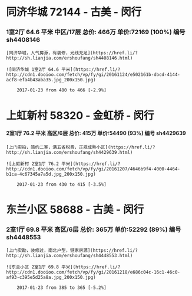 # 同济华城 72144 - 古美 - 闵行

### 1室2厅 64.6 平米 中区/17层 总价: 466万 单价:72169 (100%) 编号 sh4408146
    [同济华城，人气房源，有装修，光线充足](https://href.li/?http://sh.lianjia.com/ershoufang/sh4408146.html)

    ![同济华城 1室2厅 64.6 平米](https://href.li/?http://cdn1.dooioo.com/fetch/vp/fy/gi/20161124/e502161b-dbcd-4144-acf8-efa4b43aba35.jpg_200x150.jpg)

        2017-01-23 from 480 to 466 [-2.9%]


# 上虹新村 58320 - 金虹桥 - 闵行

#### 2室1厅 76.2 平米 高区/6层 总价: 415万 单价:54490 (93%) 编号 sh4429639
    [上门实拍，简约二室，满五省税费，正规成熟小区](https://href.li/?http://sh.lianjia.com/ershoufang/sh4429639.html)

    ![上虹新村 2室1厅 76.2 平米](https://href.li/?http://cdn1.dooioo.com/fetch/vp/fy/gi/20161207/4646b9f4-4000-4464-b1ca-4c67345a7a5d.jpg_200x150.jpg)

        2017-01-23 from 430 to 415 [-3.5%]


# 东兰小区 58688 - 古美 - 闵行
### 2室1厅 69.8 平米 高区/6层 总价: 365万 单价:52292 (89%) 编号 sh4448553
    [上门实勘，装修过，南北户型，链家房源](https://href.li/?http://sh.lianjia.com/ershoufang/sh4448553.html)

    ![东兰小区 2室1厅 69.8 平米](https://href.li/?http://cdn1.dooioo.com/fetch/vp/fy/gi/20161218/e686c04c-16c1-46c0-af93-c395e5d25a8a.jpg_200x150.jpg)

        2017-01-23 from 385 to 365 [-5.2%]

